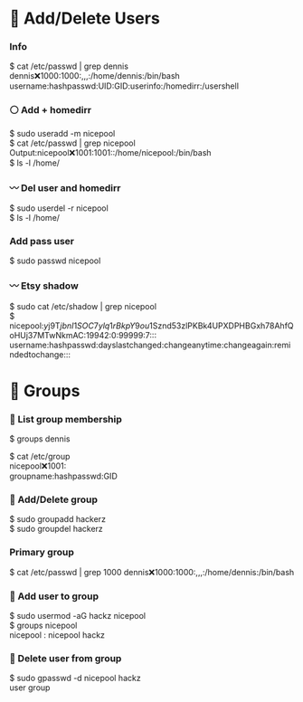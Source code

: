 # 👥 Add/Delete Users

### Info 
$ cat /etc/passwd | grep dennis\
dennis:x:1000:1000:,,,:/home/dennis:/bin/bash\
username:hashpasswd:UID:GID:userinfo:/homedirr:/usershell

### ⚪ Add + homedirr
$ sudo useradd -m nicepool\
$ cat /etc/passwd | grep nicepool\
Output:nicepool:x:1001:1001::/home/nicepool:/bin/bash\
$ ls -l /home/


### 〰️ Del user and homedirr
$ sudo userdel -r nicepool\
$ ls -l /home/

### Add pass user
$ sudo passwd nicepool

### 〰️ Etsy shadow
$ sudo cat /etc/shadow | grep nicepool\
$ nicepool:$y$j9T$jbnI1SOC7ylq1rBkpY9ou1$Sznd53zlPKBk4UPXDPHBGxh78AhfQoHUj37MTwNkmAC:19942:0:99999:7:::\
username:hashpasswd:dayslastchanged:changeanytime:changeagain:remindedtochange:::


# 👥 Groups

### 💾 List group membership
$ groups dennis

$ cat /etc/group\
nicepool:x:1001:\
groupname:hashpasswd:GID

### 💾 Add/Delete group
$ sudo groupadd hackerz\
$ sudo groupdel hackerz

### Primary group
$ cat /etc/passwd | grep 1000
dennis:x:1000:1000:,,,:/home/dennis:/bin/bash

### 💾 Add user to group
$ sudo usermod -aG hackz nicepool\
$ groups nicepool\
nicepool : nicepool hackz

### 💾 Delete user from group
$ sudo gpasswd -d nicepool hackz\
                  user     group


